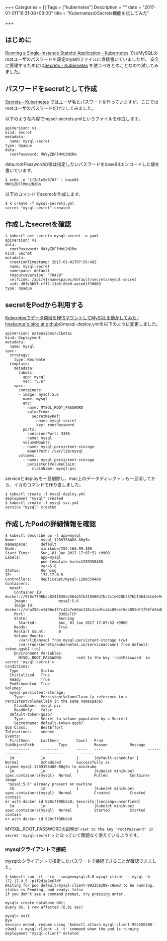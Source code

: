 +++
Categories = []
Tags = ["kubernetes"]
Description = ""
date = "2017-01-01T16:31:08+09:00"
title = "KubernetesのSecrets機能を試してみた"

+++
## はじめに
[Running a Single-Instance Stateful Application - Kubernetes](http://kubernetes.io/docs/tutorials/stateful-application/run-stateful-application/) ではMySQLのrootユーザのパスワードを設定のyamlファイルに直接書いていましたが、 安全に管理するためには[Secrets - Kubernetes](http://kubernetes.io/docs/user-guide/secrets/) を使うべきとのことなので試してみました。

## パスワードをsecretとして作成

[Secrets - Kubernetes](http://kubernetes.io/docs/user-guide/secrets/) ではユーザ名とパスワードを作っていますが、ここではrootユーザのパスワードだけにしてみました。

以下のような内容でmysql-secrets.ymlというファイルを作成します。

```
apiVersion: v1
kind: Secret
metadata:
  name: mysql-secret
type: Opaque
data:
  rootPassword: MWYyZDFlMmU2N2Rm
```

data.rootPasswordの値は指定したいパスワードをbase64エンコードした値を書いています。

```
$ echo -n "1f2d1e2e67df" | base64
MWYyZDFlMmU2N2Rm
```

以下のコマンドでsecretを作成します。

```
$ k create -f mysql-secrets.yml
secret "mysql-secret" created
```

## 作成したsecretを確認

```
$ kubectl get secrets mysql-secret -o yaml
apiVersion: v1
data:
  rootPassword: MWYyZDFlMmU2N2Rm
kind: Secret
metadata:
  creationTimestamp: 2017-01-01T07:56:48Z
  name: mysql-secret
  namespace: default
  resourceVersion: "70478"
  selfLink: /api/v1/namespaces/default/secrets/mysql-secret
  uid: d8fe8b5f-cff7-11e6-8be9-aece81f30d69
type: Opaque
```

## secretをPodから利用する

[Kuberntesでデータ領域をNFSマウントしてMySQLを動かしてみた · hnakamur's blog at github](/blog/2017/01/01/tried-mysql-and-nfs-on-kubernetes/)のmysql-deploy.ymlを以下のように変更しました。

```
apiVersion: extensions/v1beta1
kind: Deployment
metadata:
  name: mysql
spec:
  strategy:
    type: Recreate
  template:
    metadata:
      labels:
        app: mysql
        ver: "5.6"
    spec:
      containers:
      - image: mysql:5.6
        name: mysql
        env:
        - name: MYSQL_ROOT_PASSWORD
          valueFrom:
            secretKeyRef:
              name: mysql-secret
              key: rootPassword
        ports:
        - containerPort: 3306
          name: mysql
        volumeMounts:
        - name: mysql-persistent-storage
          mountPath: /var/lib/mysql
      volumes:
        - name: mysql-persistent-storage
          persistentVolumeClaim:
            claimName: mysql-pvc
```

serviceとdeployを一旦削除し、mac上のデータディレクトリも一旦消してから、イカのコマンドで作り直しました。

```
$ kubectl create -f mysql-deploy.yml
deployment "mysql" created
$ kubectl create -f mysql-svc.yml
service "mysql" created
```

## 作成したPodの詳細情報を確認

```
$ kubectl describe po -l app=mysql
Name:           mysql-1289358488-80g5n
Namespace:      default
Node:           minikube/192.168.99.100
Start Time:     Sun, 01 Jan 2017 17:07:51 +0900
Labels:         app=mysql
                pod-template-hash=1289358488
                ver=5.6
Status:         Running
IP:             172.17.0.5
Controllers:    ReplicaSet/mysql-1289358488
Containers:
  mysql:
    Container ID:       docker://928c7f98bdc8241830ec564d3fb31656647bc2c1e020b257bb1364de1d4e9435
    Image:              mysql:5.6
    Image ID:           docker://sha256:e1406e1f7c42c7e664e138c2cedfcd4c09eef6d4859df1f93fd54d87ed3ba1a1
    Port:               3306/TCP
    State:              Running
      Started:          Sun, 01 Jan 2017 17:07:52 +0900
    Ready:              True
    Restart Count:      0
    Volume Mounts:
      /var/lib/mysql from mysql-persistent-storage (rw)
      /var/run/secrets/kubernetes.io/serviceaccount from default-token-qqsb7 (ro)
    Environment Variables:
      MYSQL_ROOT_PASSWORD:      <set to the key 'rootPassword' in secret 'mysql-secret'>
Conditions:
  Type          Status
  Initialized   True
  Ready         True
  PodScheduled  True
Volumes:
  mysql-persistent-storage:
    Type:       PersistentVolumeClaim (a reference to a PersistentVolumeClaim in the same namespace)
    ClaimName:  mysql-pvc
    ReadOnly:   false
  default-token-qqsb7:
    Type:       Secret (a volume populated by a Secret)
    SecretName: default-token-qqsb7
QoS Class:      BestEffort
Tolerations:    <none>
Events:
  FirstSeen     LastSeen        Count   From                    SubObjectPath           Type            Reason          Message
  ---------     --------        -----   ----                    -------------           --------        ------          -------
  1m            1m              1       {default-scheduler }                            Normal          Scheduled       Successfully as
signed mysql-1289358488-80g5n to minikube
  1m            1m              1       {kubelet minikube}      spec.containers{mysql}  Normal          Pulled          Container image
 "mysql:5.6" already present on machine
  1m            1m              1       {kubelet minikube}      spec.containers{mysql}  Normal          Created         Created contain
er with docker id 928c7f98bdc8; Security:[seccomp=unconfined]
  1m            1m              1       {kubelet minikube}      spec.containers{mysql}  Normal          Started         Started contain
er with docker id 928c7f98bdc8
```

MYSQL_ROOT_PASSWORDの説明が `<set to the key 'rootPassword' in secret 'mysql-secret'>` となっていて問題なく使えているようです。

### mysqlクライアントで接続

mysqlのクライアントで指定したパスワードで接続できることが確認できました。

```
$ kubectl run -it --rm --image=mysql:5.6 mysql-client -- mysql -h 172.17.0.5 -p1f2d1e2e67df
Waiting for pod default/mysql-client-992258208-c9wm3 to be running, status is Pending, pod ready: false
If you don't see a command prompt, try pressing enter.

mysql> create database db1;
Query OK, 1 row affected (0.01 sec)

mysql> exit
Bye
Session ended, resume using 'kubectl attach mysql-client-992258208-c9wm3 -c mysql-client -i -t' command when the pod is running
deployment "mysql-client" deleted
```

